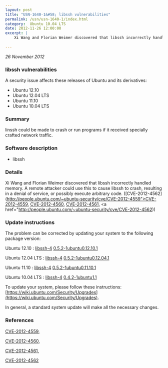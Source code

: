 ```yaml
---
layout: post
title: "USN-1640-1&#58; libssh vulnerabilities"
permalink: /usn/usn-1640-1/index.html
category:  Ubuntu 10.04 LTS
date: 2012-11-26 12:00:00
excerpt: |
    Xi Wang and Florian Weimer discovered that libssh incorrectly handled memory. A remote attacker could use this to cause libssh to crash, resulting in a denial of service, or possibly execute arbitrary code. ([CVE-2012-4562](http://people.ubuntu.com/~ubuntu-security/cve/CVE-2012-4559">CVE-2012-4559</a>, <a href="http://people.ubuntu.com/~ubuntu-security/cve/CVE-2012-4560">CVE-2012-4560</a>, <a href="http://people.ubuntu.com/~ubuntu-security/cve/CVE-2012-4561">CVE-2012-4561</a>, <a href="http://people.ubuntu.com/~ubuntu-security/cve/CVE-2012-4562)) 
    
--- 
```

 
 

*26 November 2012*

### libssh vulnerabilities

A security issue affects these releases of Ubuntu and its derivatives:

* Ubuntu 12.10
* Ubuntu 12.04 LTS
* Ubuntu 11.10
* Ubuntu 10.04 LTS

### Summary

linssh could be made to crash or run programs if it received specially crafted network traffic.

### Software description

* libssh 

### Details

Xi Wang and Florian Weimer discovered that libssh incorrectly handled memory. A remote attacker could use this to cause libssh to crash, resulting in a denial of service, or possibly execute arbitrary code. ([CVE-2012-4562](http://people.ubuntu.com/~ubuntu-security/cve/CVE-2012-4559">CVE-2012-4559</a>, <a href="http://people.ubuntu.com/~ubuntu-security/cve/CVE-2012-4560">CVE-2012-4560</a>, <a href="http://people.ubuntu.com/~ubuntu-security/cve/CVE-2012-4561">CVE-2012-4561</a>, <a href="http://people.ubuntu.com/~ubuntu-security/cve/CVE-2012-4562)) 

### Update instructions

The problem can be corrected by updating your system to the following package version:

Ubuntu 12.10
 : [libssh-4](https://launchpad.net/ubuntu/+source/libssh) <span> [0.5.2-1ubuntu0.12.10.1](https://launchpad.net/ubuntu/+source/libssh/0.5.2-1ubuntu0.12.10.1) </span> 

Ubuntu 12.04 LTS
 : [libssh-4](https://launchpad.net/ubuntu/+source/libssh) <span> [0.5.2-1ubuntu0.12.04.1](https://launchpad.net/ubuntu/+source/libssh/0.5.2-1ubuntu0.12.04.1) </span> 

Ubuntu 11.10
 : [libssh-4](https://launchpad.net/ubuntu/+source/libssh) <span> [0.5.2-1ubuntu0.11.10.1](https://launchpad.net/ubuntu/+source/libssh/0.5.2-1ubuntu0.11.10.1) </span> 

Ubuntu 10.04 LTS
 : [libssh-4](https://launchpad.net/ubuntu/+source/libssh) <span> [0.4.2-1ubuntu1.1](https://launchpad.net/ubuntu/+source/libssh/0.4.2-1ubuntu1.1) </span> 

To update your system, please follow these instructions: [https://wiki.ubuntu.com/Security/Upgrades](https://wiki.ubuntu.com/Security/Upgrades).

In general, a standard system update will make all the necessary changes. 

### References

 
 [CVE-2012-4559](http://people.ubuntu.com/~ubuntu-security/cve/CVE-2012-4559), 

 [CVE-2012-4560](http://people.ubuntu.com/~ubuntu-security/cve/CVE-2012-4560), 

 [CVE-2012-4561](http://people.ubuntu.com/~ubuntu-security/cve/CVE-2012-4561), 

 [CVE-2012-4562](http://people.ubuntu.com/~ubuntu-security/cve/CVE-2012-4562)
 

